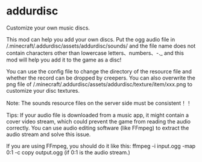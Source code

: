 # addurdisc
Customize your own music discs.

This mod can help you add your own discs.
Put the ogg audio file in /.minecraft/.addurdisc/assets/addurdisc/sounds/ 
and the file name does not contain characters other than lowercase letters、numbers、-._ 
and this mod will help you add it to the game as a disc!

You can use the config file to change the directory of the resource file and whether the record can be dropped by creepers.
You can also overwrite the png file of /.minecraft/.addurdisc/assets/addurdisc/texture/item/xxx.png to customize your disc textures.

Note: The sounds resource files on the server side must be consistent！！

Tips: If your audio file is downloaded from a music app, it might contain a cover video stream, which could prevent the game from reading the audio correctly. 
You can use audio editing software (like FFmpeg) to extract the audio stream and solve this issue.

If you are using FFmpeg, you should do it like this:
ffmpeg -i input.ogg -map 0:1 -c copy output.ogg
(if 0:1 is the audio stream.)
